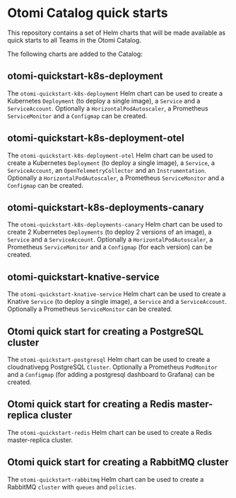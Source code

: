 # Otomi Catalog quick starts

This repository contains a set of Helm charts that will be made available as quick starts to all Teams in the Otomi Catalog.

The following charts are added to the Catalog:

## otomi-quickstart-k8s-deployment

The `otomi-quickstart-k8s-deployment` Helm chart can be used to create a Kubernetes `Deployment` (to deploy a single image), a `Service` and a `ServiceAccount`. Optionally a `HorizontalPodAutoscaler`, a Prometheus `ServiceMonitor` and a `Configmap` can be created.

## otomi-quickstart-k8s-deployment-otel

The `otomi-quickstart-k8s-deployment-otel` Helm chart can be used to create a Kubernetes `Deployment` (to deploy a single image), a `Service`, a `ServiceAccount`, an `OpenTelemetryCollector` and an `Instrumentation`. Optionally a `HorizontalPodAutoscaler`, a Prometheus `ServiceMonitor` and a `Configmap` can be created.

## otomi-quickstart-k8s-deployments-canary

The `otomi-quickstart-k8s-deployments-canary` Helm chart can be used to create 2 Kubernetes `Deployments` (to deploy 2 versions of an image), a `Service` and a `ServiceAccount`. Optionally a `HorizontalPodAutoscaler`, a Prometheus `ServiceMonitor` and a `Configmap` (for each version) can be created.

## otomi-quickstart-knative-service

The `otomi-quickstart-knative-service` Helm chart can be used to create a Knative `Service` (to deploy a single image), a `Service` and a  `ServiceAccount`. Optionally a Prometheus `ServiceMonitor` can be created.

## Otomi quick start for creating a PostgreSQL cluster

The `otomi-quickstart-postgresql` Helm chart can be used to create a cloudnativepg PostgreSQL `Cluster`. Optionally a Prometheus `PodMonitor` and a `Configmap` (for adding a postgresql dashboard to Grafana) can be created.

## Otomi quick start for creating a Redis master-replica cluster

The `otomi-quickstart-redis` Helm chart can be used to create a Redis master-replica cluster.

## Otomi quick start for creating a RabbitMQ cluster

The `otomi-quickstart-rabbitmq` Helm chart can be used to create a RabbitMQ `cluster` with `queues` and `policies`.